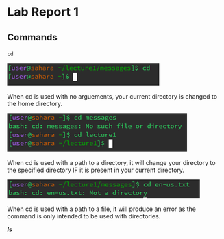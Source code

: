 # **Lab Report 1**

## Commands

`cd`

![Image](cd1.png)

When cd is used with no arguements, your current directory is changed to the home directory.

![Image](cd2.png)

When cd is used with a path to a directory, it will change your directory to the specified directory IF it is present in your current directory.

![Image](cd3.png)

When cd is used with a path to a file, it will produce an error as the command is only intended to be used with directories.

***ls***

